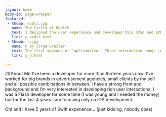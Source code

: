 ```yaml
---
layout: home
body-id: page-wrapper
featured:
 - thumb: ecdls.jpg
   name: The Circle of Health
   text: I designed the user experience and developed this iPad and iPhone app for the treatment and prevention of cardiovascular diseases.
   link: p_ecdls.html
 - thumb: n.jpg
   name: n by Jorge Drexler
   text: The first appsong or 'aplicanción'. Three interactive songs in which the user can change what the Drexler sings in realtime.
   link: p_n.html

---
```


##About Me
I've been a developer for more than thirteen years now. I've worked for big brands in advertisement agencies, small clients by my self and all possible combinations in between. I have a strong front end background and I’m very interested in developing rich user interactions. I was a Flash developer for some time (I was young and I needed the money) but for the last 4 years I am focusing only on iOS development.

Oh! and I have 5 years of Swift experience… (just kidding, nobody does)
